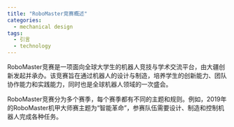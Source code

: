 ```yaml
---  
title: "RoboMaster竞赛概述"  
categories:  
  - mechanical design  
tags: 
  - 引言 
  - technology  
---  
```


RoboMaster竞赛是一项面向全球大学生的机器人竞技与学术交流平台，由大疆创新发起并承办。该竞赛旨在通过机器人的设计与制造，培养学生的创新能力、团队协作能力和实践能力，同时也是全球机器人领域的一次盛会。 

RoboMaster竞赛分为多个赛季，每个赛季都有不同的主题和规则。例如，2019年的RoboMaster机甲大师赛主题为“智能革命”，参赛队伍需要设计、制造和控制机器人完成各种任务。 
